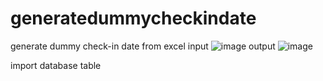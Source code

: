 # generatedummycheckindate
generate dummy check-in date from excel
input
![image](https://user-images.githubusercontent.com/1549611/206369539-d5e216b4-4342-44ba-abad-de4808272d9e.png)
output
![image](https://user-images.githubusercontent.com/1549611/206369609-06da1bb6-3ef0-4490-bef7-6c939bf7e4ce.png)

import database table

